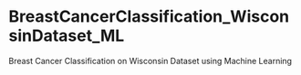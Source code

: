 # BreastCancerClassification_WisconsinDataset_ML
Breast Cancer Classification on Wisconsin Dataset using Machine Learning 
